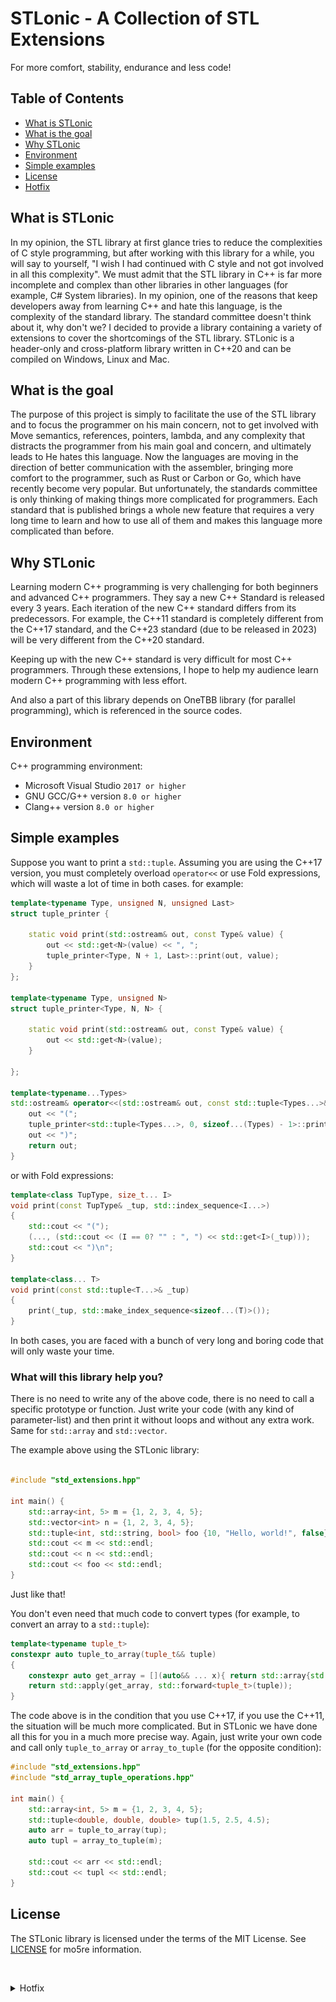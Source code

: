 # STLonic - A Collection of STL Extensions
For more comfort, stability, endurance and less code!

## Table of Contents

- [What is STLonic](#about)
- [What is the goal](#target)
- [Why STLonic](#why)
- [Environment](#environment)
- [Simple examples](#example)
- [License](#license)
- [Hotfix](#Hotfix)

<a id="about"></a>

## What is STLonic 

In my opinion, the STL library at first glance tries to reduce the complexities of C style programming, but after working with this library for a while, you will say to yourself, "I wish I had continued with C style and not got involved in all this complexity". We must admit that the STL library in C++ is far more incomplete and complex than other libraries in other languages ​​(for example, C# System libraries).
In my opinion, one of the reasons that keep developers away from learning C++ and hate this language, is the complexity of the standard library.
The standard committee doesn't think about it, why don't we?
I decided to provide a library containing a variety of extensions to cover the shortcomings of the STL library.
STLonic is a header-only and cross-platform library written in C++20 and can be compiled on Windows, Linux and Mac.

<a id="target"></a>

## What is the goal

The purpose of this project is simply to facilitate the use of the STL library and to focus the programmer on his main concern, not to get involved with Move semantics, references, pointers, lambda, and any complexity that distracts the programmer from his main goal and concern, and ultimately leads to He hates this language.
Now the languages ​​are moving in the direction of better communication with the assembler, bringing more comfort to the programmer, such as Rust or Carbon or Go, which have recently become very popular.
But unfortunately, the standards committee is only thinking of making things more complicated for programmers. Each standard that is published brings a whole new feature that requires a very long time to learn and how to use all of them and makes this language more complicated than before.

<a id="why"></a>

## Why STLonic

Learning modern C++ programming is very challenging for both beginners and advanced C++ programmers. They say a new C++ Standard is released every 3 years. Each iteration of the new C++ standard differs from its predecessors. For example, the C++11 standard is completely different from the C++17 standard, and the C++23 standard (due to be released in 2023) will be very different from the C++20 standard.

Keeping up with the new C++ standard is very difficult for most C++ programmers. Through these extensions, I hope to help my audience learn modern C++ programming with less effort.

And also a part of this library depends on OneTBB library (for parallel programming), which is referenced in the source codes.

<a id="environment"></a>

## Environment

C++ programming environment:
- Microsoft Visual Studio ``2017 or higher``
- GNU GCC/G++ version ``8.0 or higher``
- Clang++ version ``8.0 or higher``

<a id="example"></a>

## Simple examples
Suppose you want to print a `std::tuple`. Assuming you are using the C++17 version, you must completely overload `operator<<` or use Fold expressions, which will waste a lot of time in both cases.
for example:
```cpp
template<typename Type, unsigned N, unsigned Last>
struct tuple_printer {

    static void print(std::ostream& out, const Type& value) {
        out << std::get<N>(value) << ", ";
        tuple_printer<Type, N + 1, Last>::print(out, value);
    }
};

template<typename Type, unsigned N>
struct tuple_printer<Type, N, N> {

    static void print(std::ostream& out, const Type& value) {
        out << std::get<N>(value);
    }

};

template<typename...Types>
std::ostream& operator<<(std::ostream& out, const std::tuple<Types...>& value) {
    out << "(";
    tuple_printer<std::tuple<Types...>, 0, sizeof...(Types) - 1>::print(out, value);
    out << ")";
    return out;
}
```
or with Fold expressions:
```cpp
template<class TupType, size_t... I>
void print(const TupType& _tup, std::index_sequence<I...>)
{
    std::cout << "(");
    (..., (std::cout << (I == 0? "" : ", ") << std::get<I>(_tup)));
    std::cout << ")\n";
}

template<class... T>
void print(const std::tuple<T...>& _tup)
{
    print(_tup, std::make_index_sequence<sizeof...(T)>());
}
```
In both cases, you are faced with a bunch of very long and boring code that will only waste your time.

### What will this library help you?

There is no need to write any of the above code, there is no need to call a specific prototype or function.
Just write your code (with any kind of parameter-list) and then print it without loops and without any extra work. Same for `std::array` and `std::vector`.

The example above using the STLonic library:
```cpp

#include "std_extensions.hpp"

int main() {
	std::array<int, 5> m = {1, 2, 3, 4, 5};
	std::vector<int> n = {1, 2, 3, 4, 5};
	std::tuple<int, std::string, bool> foo {10, "Hello, world!", false};
	std::cout << m << std::endl;
	std::cout << n << std::endl;
	std::cout << foo << std::endl;
}
```
Just like that!

You don't even need that much code to convert types (for example, to convert an array to a `std::tuple`):
```cpp
template<typename tuple_t>
constexpr auto tuple_to_array(tuple_t&& tuple)
{
    constexpr auto get_array = [](auto&& ... x){ return std::array{std::forward<decltype(x)>(x) ... }; };
    return std::apply(get_array, std::forward<tuple_t>(tuple));
}
```
The code above is in the condition that you use C++17, if you use the C++11, the situation will be much more complicated.
But in STLonic we have done all this for you in a much more precise way. Again, just write your own code and call only `tuple_to_array` or `array_to_tuple` (for the opposite condition):

```cpp
#include "std_extensions.hpp"
#include "std_array_tuple_operations.hpp"

int main() {
	std::array<int, 5> m = {1, 2, 3, 4, 5};
	std::tuple<double, double, double> tup(1.5, 2.5, 4.5);
	auto arr = tuple_to_array(tup);
	auto tupl = array_to_tuple(m);

	std::cout << arr << std::endl;
	std::cout << tupl << std::endl;
}
```

<a id="license"></a>

## License

The STLonic library is licensed under the terms of the MIT License. See [LICENSE](https://github.com/PariKhaleghi/STLonic/blob/master/LICENSE.txt) for mo5re information.

<p><br></p>


<details id="Hotfix">
<summary>Hotfix</summary>
<br>
<div align="center">
    <img src="./29-hotfix.png" alt="" height="500" width="500">
</div>
</details>
